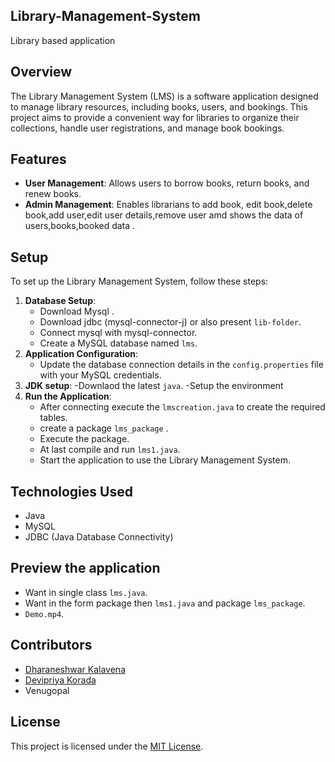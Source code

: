 ## Library-Management-System
Library based application

## Overview
The Library Management System (LMS) is a software application designed to manage library resources, including books, users, and bookings. This project aims to provide a convenient way for libraries to organize their collections, handle user registrations, and manage book bookings.

## Features
- **User Management**: Allows users to borrow books, return books, and renew books.
- **Admin Management**: Enables librarians to add book, edit book,delete book,add user,edit user details,remove user amd shows the data of users,books,booked data .
  
## Setup
To set up the Library Management System, follow these steps:
1. **Database Setup**: 
   - Download Mysql .
   - Download jdbc (mysql-connector-j) or also present `lib-folder`.
   - Connect mysql with mysql-connector.
   - Create a MySQL database named `lms`.
2. **Application Configuration**:
   - Update the database connection details in the `config.properties` file with your MySQL credentials.
3. **JDK setup**:
   -Downlaod the latest `java`.
   -Setup the environment
4. **Run the Application**:
   - After connecting execute the `lmscreation.java` to create the required tables.
   - create a package `lms_package` .
   - Execute the package.
   - At last compile  and run `lms1.java`.
   - Start the application to use the Library Management System.

## Technologies Used
- Java
- MySQL
- JDBC (Java Database Connectivity)

## Preview the application
- Want in single class `lms.java`.
- Want in the form package then `lms1.java` and package `lms_package`.
- `Demo.mp4`.

## Contributors
- [Dharaneshwar Kalavena](https://github.com/d2h5a0r5a0n3)
- [Devipriya Korada](https://github.com//devipriya8736)
- Venugopal

## License
This project is licensed under the [MIT License](LICENSE).

